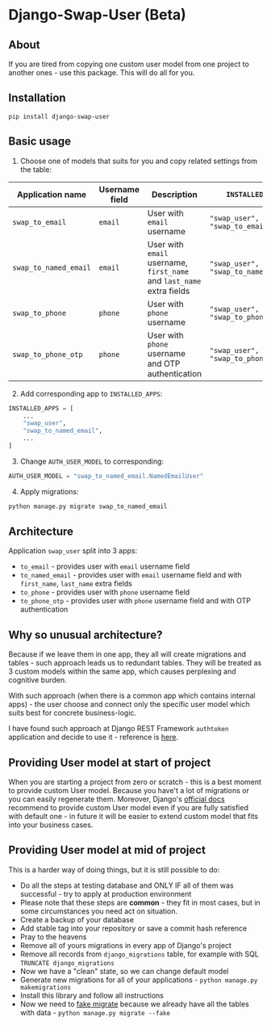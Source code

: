 # Django-Swap-User (Beta)

## About
If you are tired from copying one custom user model from one project to another ones - use this package.
This will do all for you. 


## Installation
```
pip install django-swap-user
```

## Basic usage
1. Choose one of models that suits for you and copy related settings from the table:

| Application name      | Username field | Description                                                           | `INSTALLED_APPS`                          | `AUTH_USER_MODEL`                      |
|-----------------------|----------------|-----------------------------------------------------------------------|-------------------------------------------|----------------------------------------|
| `swap_to_email`       | `email`        | User with `email` username                                            | ```"swap_user", "swap_to_email",```       | `"to_email.swap_to_email"`             |
| `swap_to_named_email` | `email`        | User with `email` username, `first_name` and `last_name` extra fields | ```"swap_user", "swap_to_named_email",``` | `"swap_to_named_email.NamedEmailUser"` |
| `swap_to_phone`       | `phone`        | User with `phone` username                                            | ```"swap_user", "swap_to_phone",```       | `"swap_to_phone.PhoneUser"`            |
| `swap_to_phone_otp`   | `phone`        | User with `phone` username  and OTP authentication                    | ```"swap_user", "swap_to_phone_otp",```   | `"swap_to_phone_otp.PhoneOTPUser"`     |

2. Add corresponding app to `INSTALLED_APPS`:
```python
INSTALLED_APPS = [
    ...
    "swap_user",
    "swap_to_named_email",
    ...
]
```
3. Change `AUTH_USER_MODEL` to corresponding:
```python
AUTH_USER_MODEL = "swap_to_named_email.NamedEmailUser"
```

4. Apply migrations:
```bash
python manage.py migrate swap_to_named_email
```


## Architecture
Application `swap_user` split into 3 apps:
  - `to_email` - provides user with `email` username field
  - `to_named_email` - provides user with `email` username field and with `first_name`, `last_name` extra fields
  - `to_phone` - provides user with `phone` username field
  - `to_phone_otp` - provides user with `phone` username field and with OTP authentication
  
  
## Why so unusual architecture?
Because if we leave them in one app, they all will create migrations and tables - such approach leads us to redundant tables.
They will be treated as 3 custom models within the same app, which causes perplexing and cognitive burden.

With such approach (when there is a common app which contains internal apps) - the user 
choose and connect only the specific user model which suits best for concrete business-logic. 

I have found such approach at Django REST Framework `authtoken` application and decide to use it - reference is [here](https://github.com/encode/django-rest-framework/tree/master/rest_framework/authtoken).


## Providing User model at start of project
When you are starting a project from zero or scratch - this is a best moment to provide custom User model.
Because you have't a lot of migrations or you can easily regenerate them. Moreover, Django's [official docs](https://docs.djangoproject.com/en/dev/topics/auth/customizing/#using-a-custom-user-model-when-starting-a-project)
recommend to provide custom User model even if you are fully satisfied with default one - in future it will be easier to extend custom model that fits into your business cases.


## Providing User model at mid of project
This is a harder way of doing things, but it is still possible to do:
- Do all the steps at testing database and ONLY IF all of them was successful - try to apply at production environment
- Please note that these steps are **common** - they fit in most cases, but in some circumstances you need act on situation.
- Create a backup of your database
- Add stable tag into your repository or save a commit hash reference
- Pray to the heavens
- Remove all of yours migrations in every app of Django's project
- Remove all records from `django_migrations` table, for example with SQL `TRUNCATE django_migrations`
- Now we have a "clean" state, so we can change default model
- Generate new migrations for all of your applications - `python manage.py makemigrations` 
- Install this library and follow all instructions
- Now we need to [fake migrate](https://docs.djangoproject.com/en/4.0/ref/django-admin/#cmdoption-migrate-fake) because we already have all the tables with data - `python manage.py migrate --fake`

